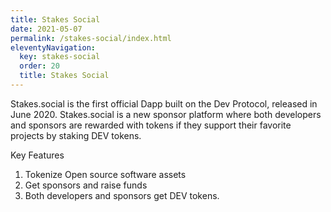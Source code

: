 ```yaml
---
title: Stakes Social
date: 2021-05-07
permalink: /stakes-social/index.html
eleventyNavigation:
  key: stakes-social
  order: 20
  title: Stakes Social
---
```


Stakes.social is the first official Dapp built on the Dev Protocol, released in June 2020. Stakes.social is a new sponsor platform where both developers and sponsors are rewarded with tokens if they support their favorite projects by staking DEV tokens.

Key Features
1. Tokenize Open source software assets
2. Get sponsors and raise funds
3. Both developers and sponsors get DEV
tokens.


